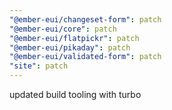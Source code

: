 ```yaml
---
"@ember-eui/changeset-form": patch
"@ember-eui/core": patch
"@ember-eui/flatpickr": patch
"@ember-eui/pikaday": patch
"@ember-eui/validated-form": patch
"site": patch
---
```


updated build tooling with turbo
